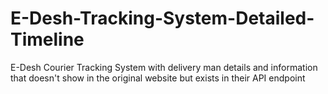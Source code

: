 # E-Desh-Tracking-System-Detailed-Timeline
E-Desh Courier Tracking System with delivery man details and information that doesn't show in the original website but exists in their API endpoint
